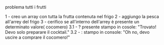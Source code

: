 problema tutti i frutti

1 - creo un array con tutta la frutta contenuta nel frigo
2 - aggiungo la pesca all'arrey del frigo
3 - cerifico se all'interno dell'arrey è presente un determinato valore( cocomero)
3.1 - ? presente stampo in cosole: "Trovato! Devo solo preparare il cocktail."
3.2 - : stampo in console: "Oh no, devo uscire a comprare il cocomero!"

